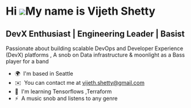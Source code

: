 Hi ![](https://user-images.githubusercontent.com/18350557/176309783-0785949b-9127-417c-8b55-ab5a4333674e.gif)My name is Vijeth Shetty
=====================================================================================================================================

DevX Enthusiast | Engineering Leader | Basist
---------------------------------------------

Passionate about building scalable DevOps and Developer Experience (DevX) platforms , A snob on Data infrastructure & moonlight as a Bass player for a band

*   🌍  I'm based in Seattle
*   ✉️  You can contact me at [vijeth.shetty@gmail.com](mailto:vijeth.shetty@gmail.com)
*   🧠  I'm learning Tensorflows ,Terraform
*   ⚡  A music snob and listens to any genre

